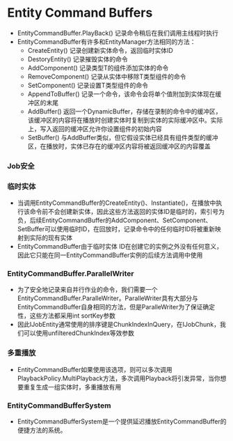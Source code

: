 # Entity Command Buffers

- EntityCommandBuffer.PlayBack() 记录命令稍后在我们调用主线程时执行
- EntityCommandBuffer有许多和EntityManager方法相同的方法：
	+ CreateEntity() 记录创建新实体命令，返回临时实体ID
	+ DestoryEntity() 记录摧毁实体的命令
	+ AddComponent<T>() 记录类型T的组件添加实体的命令
	+ RemoveComponent<T>() 记录从实体中移除T类型组件的命令
	+ SetComponent<T>() 记录设置T类型组件的命令
	+ AppendToBuffer() 记录一个命令，该命令会将单个值附加到实体现在缓冲区的末尾
	+ AddBuffer() 返回一个DynamicBuffer，存储在录制的命令中的缓冲区，该缓冲区的内容将在播放时创建实体时复制到实体的实际缓冲区中。实际上，写入返回的缓冲区允许你设置组件的初始内容
	+ SetBuffer() 与AddBuffer类似，但它假设实体已经具有组件类型的缓冲区，在播放时，实体已存在的缓冲区内容将被返回缓冲区的内容覆盖

### Job安全

### 临时实体
- 当调用EntityCommandBuffer的CreateEntity()、Instantiate()，在播放中执行该命令前不会创建新实体，因此这些方法返回的实体ID是临时的，索引号为负，后续EntityCommandBuffer的AddComponent、SetComponent、SetBuffer可以使用临时ID，在回放时，记录命令中的任何临时ID将被重新映射到实际的现有实体
- EntityCommandBuffer由于临时实体 ID在创建它的实例之外没有任何意义，因此它只能在同一EntityCommandBuffer实例的后续方法调用中使用

### EntityCommandBuffer.ParallelWriter
- 为了安全地记录来自并行作业的命令，我们需要一个EntityCommandBuffer.ParalleWriter。ParalleWriter具有大部分与EntityCommandBuffer自身相同的方法，但是ParalleWriter为了保证确定性，这些方法都采用int sortKey参数
- 因此IJobEntity通常使用的排序键是ChunkIndexInQuery，在IJobChunk，我们可以使用unfilteredChunkIndex等效参数

### 多重播放
- EntityCommandBuffer如果使用该选项，则可以多次调用PlaybackPolicy.MultiPlayback方法，多次调用Playback将引发异常，当你想要重复生成一组实体时，多重播放有用

### EntityCommandBufferSystem
- EntityCommandBufferSystem是一个提供延迟播放EntityCommandBuffer的便捷方法的系统。